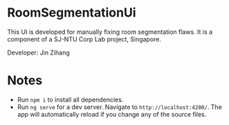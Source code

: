 # RoomSegmentationUi

This UI is developed for manually fixing room segmentation flaws. It is a component of a SJ-NTU Corp Lab project, Singapore.

Developer: Jin Zihang

# Notes

- Run `npm i` to install all dependencies.
- Run `ng serve` for a dev server. Navigate to `http://localhost:4200/`. The app will automatically reload if you change any of the source files.